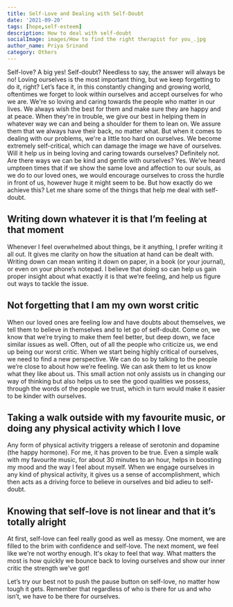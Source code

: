 ```yaml
---  
title: Self-Love and Dealing with Self-Doubt
date: '2021-09-20'  
tags: [hope,self-esteem]  
description: How to deal with self-doubt  
socialImage: images/How to find the right therapist for you_.jpg
author_name: Priya Srinand
category: Others
---  
```


Self-love? A big yes! Self-doubt? Needless to say, the answer will always be no! 
Loving ourselves is the most important thing, but we keep forgetting to do it, right? Let’s face it, in this constantly changing and growing world, oftentimes we forget to look within ourselves and accept ourselves for who we are. 
We're so loving and caring towards the people who matter in our lives. We always wish the best for them and make sure they are happy and at peace. When they're in trouble, we give our best in helping them in whatever way we can and being a shoulder for them to lean on. We assure them that we always have their back, no matter what. But when it comes to dealing with our problems, we're a little too hard on ourselves.
 We become extremely self-critical, which can damage the image we have of ourselves. Will it help us in being loving and caring towards ourselves? Definitely not. Are there ways we can be kind and gentle with ourselves? Yes. We’ve heard umpteen times that if we show the same love and affection to our souls, as we do to our loved ones, we would encourage ourselves to cross the hurdle in front of us, however huge it might seem to be. But how exactly do we achieve this? Let me share some of the things that help me deal with self-doubt. 

## Writing down whatever it is that I’m feeling at that moment
Whenever I feel overwhelmed about things, be it anything, I prefer writing it all out. It gives me clarity on how the situation at hand can be dealt with. Writing down can mean writing it down on paper, in a book (or your journal), or even on your phone’s notepad. I believe that doing so can help us gain proper insight about what exactly it is that we’re feeling, and help us figure out ways to tackle the issue.  

## Not forgetting that I am my own worst critic
When our loved ones are feeling low and have doubts about themselves, we tell them to believe in themselves and to let go of self-doubt. Come on, we know that we’re trying to make them feel better, but deep down, we face similar issues as well. Often, out of all the people who criticize us, we end up being our worst critic. When we start being highly critical of ourselves, we need to find a new perspective. We can do so by talking to the people we’re close to about how we’re feeling. We can ask them to let us know what they like about us. This small action not only assists us in changing our way of thinking but also helps us to see the good qualities we possess, through the words of the people we trust, which in turn would make it easier to be kinder with ourselves. 

## Taking a walk outside with my favourite music, or doing any physical activity which I love
Any form of physical activity triggers a release of serotonin and dopamine (the happy hormone). For me, it has proven to be true. Even a simple walk with my favourite music, for about 30 minutes to an hour, helps in boosting my mood and the way I feel about myself. When we engage ourselves in any kind of physical activity, it gives us a sense of accomplishment, which then acts as a driving force to believe in ourselves and bid adieu to self-doubt.

## Knowing that self-love is not linear and that it’s totally alright
At first, self-love can feel really good as well as messy. One moment, we are filled to the brim with confidence and self-love. The next moment, we feel like we're not worthy enough. It's okay to feel that way. What matters the most is how quickly we bounce back to loving ourselves and show our inner critic the strength we've got! 

Let’s try our best not to push the pause button on self-love, no matter how tough it gets. Remember that regardless of who is there for us and who isn’t, we have to be there for ourselves. 
